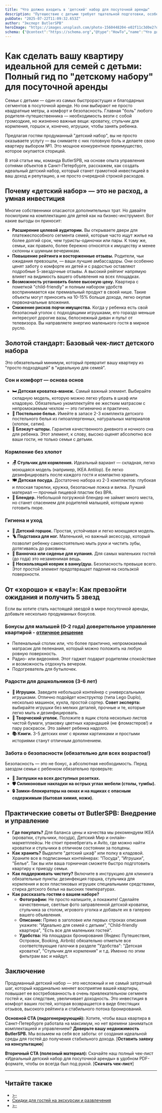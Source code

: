 ```yaml
---
title: "Что должно входить в 'детский' набор для посуточной аренды"
description: "Путешествие с детьми требует тщательной подготовки, особенно когда речь идет о выборе жилья. Команда ButlerSPB подготовила чек-лист обязательных вещей в апартаментах для гостей с малышами, чтобы сделать их пребывание в Петербурге максимально комфортным и безопасным. В статье мы расскажем, почему детская кроватка, стульчик для кормления, горшок, игрушки и защита на розетках — это не роскошь, а необходимость для современного арендного жилья."
pubDate: "2025-07-22T11:09:32.653Z"
author: "Эксперт ButlerSPB"
heroImage: "https://images.unsplash.com/photo-1560448204-e02f11c3d0e2?q=80&w=2070&auto=format&fit=crop"
schema: {"@context":"https://schema.org","@type":"HowTo","name":"Что должно входить в 'детский' набор для посуточной аренды","description":"Путешествие с детьми требует тщательной подготовки, особенно когда речь идет о выборе жилья. Команда ButlerSPB подготовила чек-лист обязательных вещей в апартаментах для гостей с малышами, чтобы сделать их пребывание в Петербурге максимально комфортным и безопасным. В статье мы расскажем, почему детская кроватка, стульчик для кормления, горшок, игрушки и защита на розетках — это не роскошь, а необходимость для современного арендного жилья.","image":{"@type":"ImageObject","url":"https://images.unsplash.com/photo-1560448204-e02f11c3d0e2?q=80&w=2070&auto=format&fit=crop"},"aggregateRating":{"@type":"AggregateRating","ratingValue":"4.9","reviewCount":316,"bestRating":"5","worstRating":"1"},"publisher":{"@type":"Organization","name":"Блог ButlerSPB","logo":{"@type":"ImageObject","url":"https://butlerspb-blog.netlify.app/favicon.ico"}},"mainEntityOfPage":{"@type":"WebPage","@id":"https://butlerspb-blog.netlify.app/blog/chto-dolzhno-vhodit-v-detskiy-nabor-dlya-posutochnoy-arendy/"}}
---
```


# Как сделать вашу квартиру идеальной для семей с детьми: Полный гид по "детскому набору" для посуточной аренды

Семьи с детьми — один из самых быстрорастущих и благодарных сегментов в посуточной аренде. Но они выбирают не просто квадратные метры, а комфорт и безопасность. Главная "боль" любого родителя-путешественника — необходимость везти с собой громоздкие, но жизненно важные вещи: кроватку, стульчик для кормления, горшок и, конечно, игрушки, чтобы занять ребенка.

Предлагая гостям продуманный "детский набор", вы не просто оказываете услугу — вы снимаете с них головную боль и делаете свою квартиру выбором №1. Это мощное конкурентное преимущество, которое окупается сторицей.

В этой статье мы, команда ButlerSPB, на основе опыта управления сотнями объектов в Санкт-Петербурге, расскажем, как создать идеальный детский набор, который станет грамотной инвестицией в ваш доход и репутацию, а не просто очередной строкой расходов.

## Почему «детский набор» — это не расход, а умная инвестиция

Многие собственники опасаются дополнительных трат. Но давайте посмотрим на комплектацию для детей как на бизнес-инструмент. Вот какие выгоды он приносит:

*   **Расширение целевой аудитории.** Вы открываете двери для платежеспособного сегмента семей, которые часто ищут жилье на более долгий срок, чем туристы-одиночки или пары. К тому же, семьи, как правило, более бережно относятся к имуществу и менее склонны к шумным вечеринкам.
*   **Повышение рейтинга и восторженные отзывы.** Родители, чьи ожидания превзошли, — ваши лучшие амбассадоры. Они особенно ценят заботу о комфорте их детей и с радостью оставляют подробные 5-звездочные отзывы. А высокий рейтинг напрямую влияет на видимость вашего объявления на всех площадках.
*   **Возможность установить более высокую цену.** Квартира с пометкой "child-friendly" и полным набором удобств воспринимается как премиальный продукт в своей нише. Такие объекты могут приносить на 10-15% больше дохода, легко окупая первоначальные вложения.
*   **Снижение рисков порчи имущества.** Когда у ребенка есть свой безопасный уголок с подходящими игрушками, его гораздо меньше интересуют дорогие вазы, белоснежный диван и пульт от телевизора. Вы направляете энергию маленького гостя в мирное русло.

## Золотой стандарт: Базовый чек-лист детского набора

Это обязательный минимум, который превратит вашу квартиру из "просто подходящей" в "идеальную для семей".

### Сон и комфорт — основа основ

*   **🛏️ Детская кроватка-манеж.** Самый важный элемент. Выбирайте складную модель, которую можно легко убрать в шкаф или кладовую. Обязательно укомплектуйте ее жестким матрасом с непромокаемым чехлом — это гигиенично и практично.
*   **🛌 Постельное белье.** Имейте в запасе 2-3 комплекта детского постельного белья из гипоаллергенных, натуральных материалов (хлопок, сатин).
*   **🌙 Блэкаут-шторы.** Гарантия качественного дневного и ночного сна для ребенка. Этот элемент, к слову, высоко оценят абсолютно все ваши гости, не только семьи с детьми.

### Кормление без хлопот

*   **🪑 Стульчик для кормления.** Идеальный вариант — складная, легко моющаяся модель (например, IKEA Antilop). Ее легко дезинфицировать после каждого гостя и компактно хранить.
*   **🍽️ Детская посуда.** Достаточно набора из 2-3 комплектов: глубокая и плоская тарелки, кружка, безопасные ложка и вилка. Лучший материал — прочный пищевой пластик без BPA.
*   **🥣 Блендер.** Небольшой погружной блендер не займет много места, но станет спасением для родителей малышей, которым нужно готовить пюре.

### Гигиена и уход

*   **🚽 Детский горшок.** Простая, устойчивая и легко моющаяся модель.
*   **🪜 Подставка для ног.** Маленький, но важный аксессуар, который позволит ребенку самостоятельно мыть руки и чистить зубы, дотягиваясь до раковины.
*   **🛁 Ванночка или сиденье для купания.** Для самых маленьких гостей (до года) это незаменимая вещь.
*   **🌟 Нескользящий коврик в ванну/душ.** Безопасность превыше всего. Этот простой элемент предотвращает падения на скользкой поверхности.

## От «хорошо» к «вау!»: Как превзойти ожидания и получить 5 звезд

Если вы хотите стать настоящей звездой в мире посуточной аренды, добавьте несколько продуманных бонусов.

### Бонусы для малышей (0-2 года) доверительное управление квартирой - <a href="https://butlerspb.ru/rent" target="_blank" rel="nofollow">отличное решение</a>

*   Пеленальный столик или, что более практично, непромокаемый матрасик для пеленания, который можно положить на любую ровную поверхность.
*   Радио- или видеоняня. Этот гаджет подарит родителям спокойствие и возможность отдохнуть вечером.
*   Подогреватель для бутылочек.

### Радости для дошкольников (3-6 лет)

*   **🧸 Игрушки.** Заведите небольшой контейнер с универсальными игрушками. Отлично подойдет конструктор (типа Lego Duplo), несколько машинок, кукла, простой сортер. **Совет эксперта:** выбирайте игрушки без мелких деталей, прочные и те, которые легко мыть и дезинфицировать.
*   **🎨 Творческий уголок.** Положите в ящик стола несколько листов чистой бумаги, упаковку цветных карандашей (не фломастеров!) и пару раскрасок. Это займет ребенка надолго.
*   **📚 Книги.** 3-5 детских книг с яркими картинками и простыми историями станут отличным дополнением.

### Забота о безопасности (обязательно для всех возрастов!)

Безопасность — это не бонус, а абсолютная необходимость. Перед заездом семьи с ребенком обязательно проверьте:

*   **🔌 Заглушки на всех доступных розетках.**
*   **🛡️ Силиконовые накладки на острых углах мебели (столы, тумбы).**
*   **🔒 Замки-блокираторы на окнах и на ящиках с опасным содержимым (бытовая химия, ножи).**

## Практические советы от ButlerSPB: Внедрение и управление

*   **Где покупать?** Для баланса цены и качества мы рекомендуем IKEA (кроватки, стульчики, посуда), Детский Мир и онлайн-маркетплейсы. Не стоит пренебрегать и Avito, где можно найти кроватки и стульчики в отличном состоянии за полцены.
*   **Как хранить?** Выделите "детский шкаф" или полку в кладовой. Храните все в подписанных контейнерах: "Посуда", "Игрушки", "Белье". Так вы или ваша горничная сможете быстро подготовить квартиру к приезду семьи.
*   **Как поддерживать чистоту?** Включите в инструкцию для клининга обязательные пункты: дезинфекция горшка, стульчика для кормления и всех пластиковых игрушек специальными средствами, стирка детского белья на высоких температурах.
*   **Как рассказать гостям о вашем наборе?**
    *   **Фотографии:** Не просто напишите, а покажите! Сделайте качественные, светлые фото заправленной детской кроватки, стульчика за столом, игрового уголка и добавьте их в галерею вашего объявления.
    *   **Описание:** Прямо в заголовке или первых строках описания укажите: "Идеально для семей с детьми", "Child-friendly квартира", "Есть все для маленьких гостей".
    *   **Удобства:** На площадках бронирования (Яндекс Путешествия, Островок, Booking, Airbnb) обязательно отметьте все соответствующие галочки в разделе "Удобства": "Детская кроватка", "Стульчик для кормления" и т.д. Именно по этим фильтрам вас и найдут.

## Заключение

Продуманный детский набор — это несложный и не самый затратный шаг, который кардинально меняет восприятие вашей квартиры, повышает ее востребованность в очень привлекательном сегменте гостей и, как следствие, увеличивает доходность. Это инвестиция в комфорт ваших гостей, которая возвращается в виде блестящих отзывов, высокого рейтинга и стабильного потока бронирований.

**Основной CTA (лидогенерирующий):**
Хотите, чтобы ваша квартира в Санкт-Петербурге работала на максимум, но нет времени заниматься комплектацией и управлением? **Доверьте вашу недвижимость ButlerSPB.** Мы возьмем на себя все заботы: от создания идеальной среды для гостей до получения стабильного дохода.
[**Оставить заявку на консультацию**]

**Вторичный CTA (полезный материал):**
Скачайте наш полный чек-лист «Идеальный детский набор для посуточной аренды» в удобном PDF-формате, чтобы он всегда был под рукой.
[**Скачать чек-лист**]

---

## Читайте также

*   [>-](/blog/rieltor-po-kommercheskoy-nedvizhimosti-v-sankt-peterburge/)
*   [Скидки для гостей на экскурсии и развлечения](/blog/skidki-dlya-gostey-na-ekskursii-i-razvlecheniya/)
*   [>-](/blog/professionalnyy-klining-posle-kazhdogo-gostya/)
